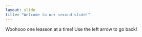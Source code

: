 ```yaml
---
layout: slide
title: "Welcome to our second slide!"
---
```

Woohooo one leasson at a time!
Use the left arrow to go back!
